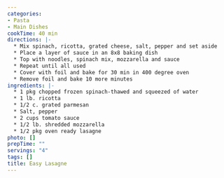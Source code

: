 ```yaml
---
categories:
- Pasta
- Main Dishes
cookTime: 40 min
directions: |-
  * Mix spinach, ricotta, grated cheese, salt, pepper and set aside
  * Place a layer of sauce in an 8x8 baking dish
  * Top with noodles, spinach mix, mozzarella and sauce
  * Repeat until all used
  * Cover with foil and bake for 30 min in 400 degree oven
  * Remove foil and bake 10 more minutes
ingredients: |-
  * 1 pkg chopped frozen spinach-thawed and squeezed of water
  * 1 lb. ricotta
  * 1/2 c. grated parmesan
  * Salt, pepper
  * 2 cups tomato sauce
  * 1/2 lb. shredded mozzarella
  * 1/2 pkg oven ready lasagne
photo: []
prepTime: ""
servings: "4"
tags: []
title: Easy Lasagne
---
```

